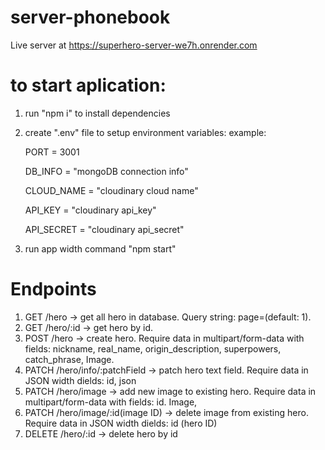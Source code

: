 # server-phonebook

Live server at https://superhero-server-we7h.onrender.com

# to start aplication:

1. run "npm i" to install dependencies
2. create ".env" file to setup environment variables:
   example:

   PORT = 3001

   DB_INFO = "mongoDB connection info"

   CLOUD_NAME = "cloudinary cloud name"

   API_KEY = "cloudinary api_key"

   API_SECRET = "cloudinary api_secret"

3. run app width command "npm start"

# Endpoints

1. GET /hero -> get all hero in database. Query string: page=(default: 1).
2. GET /hero/:id -> get hero by id.
3. POST /hero -> create hero. Require data in multipart/form-data with fields: nickname, real_name, origin_description, superpowers, catch_phrase, Image.
4. PATCH /hero/info/:patchField -> patch hero text field. Require data in JSON width dields: id, json
5. PATCH /hero/image -> add new image to existing hero. Require data in multipart/form-data with fields: id. Image,
6. PATCH /hero/image/:id(image ID) -> delete image from existing hero. Require data in JSON width dields: id (hero ID)
7. DELETE /hero/:id -> delete hero by id
